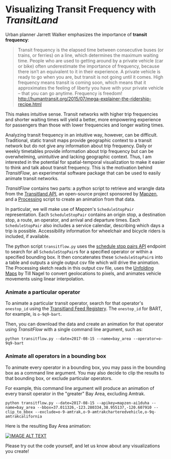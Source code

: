 # Visualizing Transit Frequency with *TransitLand*

Urban planner Jarrett Walker emphasizes the importance of **transit frequency**:

> Transit frequency is the elapsed time between consecutive buses (or trains, or ferries) on a line, which determines the maximum waiting time.  People who are used to getting around by a private vehicle (car or bike) often underestimate the importance of frequency, because there isn’t an equivalent to it in their experience.  A private vehicle is ready to go when you are, but transit is not going until it comes.  High frequency means transit is coming soon, which means that it approximates the feeling of liberty you have with your private vehicle – that you can go anytime.  Frequency is freedom! http://humantransit.org/2015/07/mega-explainer-the-ridership-recipe.html

This makes intuitive sense. Transit networks with higher trip frequencies and shorter waiting times will yield a better, more empowering experience for passengers than those with lower frequencies and longer waiting times.

Analyzing transit frequency in an intuitive way, however, can be difficult. Traditional, static transit maps provide geographic context to a transit network but do not give any information about trip frequency. Daily or weekly timetables provide information about trip frequency but can be overwhelming, unintuitive and lacking geographic context. Thus, I am interested in the potential for spatial-temporal visualization to make it easier to think and talk about transit frequency. This is the motivation behind *TransitFlow*, an experimental software package that can be used to easily animate transit networks.

*TransitFlow* contains two parts: a python script to retrieve and wrangle data from the [Transitland API](https://transit.land/), an open-source project sponsored by [Mapzen](mapzen.com), and a [Processing](processing.org) script to create an animation from that data.

In particular, we will make use of Mapzen's `ScheduleStopPair` representation. Each `ScheduleStopPair` contains an origin stop, a destination stop, a route, an operator, and arrival and departure times. Each `ScheduleStopPair` also includes a service calendar, describing which days a trip is possible. Accessibility information for wheelchair and bicycle riders is included, if available.

The python script `transitflow.py` uses the [schedule stop pairs API](http://transit.land/api/v1/schedule_stop_pairs) endpoint to search for all `ScheduleStopPair`s for a specified operator or within a specified bounding box. It then concatenates these `ScheduleStopPair`s into a table and outputs a single output csv file which will drive the animation. The Processing sketch reads in this output csv file, uses the [Unfolding Maps](http://unfoldingmaps.org/) by Till Nagel to convert geolocations to pixels, and animates vehicle movements using linear interpolation.

### Animate a particular operator

To animate a particular transit operator, search for that operator's `onestop_id` using the [Transitland Feed Registery](https://transit.land/feed-registry/). The `onestop_id` for BART, for example, is `o-9q9-bart`.

Then, you can download the data and create an animation for that operator using *TransitFlow* with a single command line argument, such as:

`python transitflow.py --date=2017-08-15 --name=bay_area --operator=o-9q9-bart`

### Animate all operators in a bounding box

To animate every operator in a bounding box, you may pass in the bounding box as a command line argument. You may also decide to clip the results to that bounding box, or exclude particular operators.

For example, this command line argument will produce an animation of every transit operator in the "greater" Bay Area, excluding Amtrak.

`python transitflow.py --date=2017-08-15 --apikey=mapzen-ai1duha --name=bay_area --bbox=37.011326,-123.280334,38.955137,-120.607910 --clip_to_bbox --exclude=o-9-amtrak,o-9-amtrakcharteredvehicle,o-9q-amtrakcalifornia`


Here is the resulting Bay Area animation:

[![IMAGE ALT TEXT](http://i.imgur.com/kkOxCil.png)](https://vimeo.com/226987064 "Transit Flow Map of San Francisco Bay Area")

Please try out the code yourself, and let us know about any visualizations you create!
